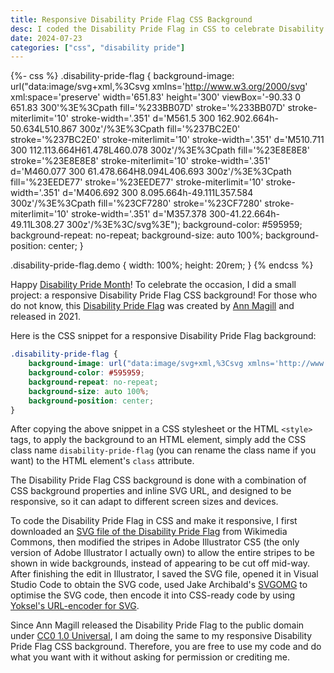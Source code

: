 ```yaml
---
title: Responsive Disability Pride Flag CSS Background
desc: I coded the Disability Pride Flag in CSS to celebrate Disability Pride Month.
date: 2024-07-23
categories: ["css", "disability pride"]
---
```


{%- css %}
.disability-pride-flag {
    background-image: url("data:image/svg+xml,%3Csvg xmlns='http://www.w3.org/2000/svg' xml:space='preserve' width='651.83' height='300' viewBox='-90.33 0 651.83 300'%3E%3Cpath fill='%233BB07D' stroke='%233BB07D' stroke-miterlimit='10' stroke-width='.351' d='M561.5 300 162.902.664h-50.634L510.867 300z'/%3E%3Cpath fill='%237BC2E0' stroke='%237BC2E0' stroke-miterlimit='10' stroke-width='.351' d='M510.711 300 112.113.664H61.478L460.078 300z'/%3E%3Cpath fill='%23E8E8E8' stroke='%23E8E8E8' stroke-miterlimit='10' stroke-width='.351' d='M460.077 300 61.478.664H8.094L406.693 300z'/%3E%3Cpath fill='%23EEDE77' stroke='%23EEDE77' stroke-miterlimit='10' stroke-width='.351' d='M406.692 300 8.095.664h-49.111L357.584 300z'/%3E%3Cpath fill='%23CF7280' stroke='%23CF7280' stroke-miterlimit='10' stroke-width='.351' d='M357.378 300-41.22.664h-49.11L308.27 300z'/%3E%3C/svg%3E");
    background-color: #595959;
    background-repeat: no-repeat;
    background-size: auto 100%;
    background-position: center;
}

.disability-pride-flag.demo {
    width: 100%;
    height: 20rem;
}
{% endcss %}

<div class="disability-pride-flag demo" role="image"></div>

Happy [Disability Pride Month](https://www.weareincludability.co.uk/resources/what-is-disability-pride-month)! To celebrate the occasion, I did a small project: a responsive Disability Pride Flag CSS background! For those who do not know, this [Disability Pride Flag](https://www.womansday.com/life/a43964487/disability-pride-flag/) was created by [Ann Magill](https://capri0mni.dreamwidth.org/837596.html) and released in 2021.

Here is the CSS snippet for a responsive Disability Pride Flag background:

```css
.disability-pride-flag {
    background-image: url("data:image/svg+xml,%3Csvg xmlns='http://www.w3.org/2000/svg' xml:space='preserve' width='651.83' height='300' viewBox='-90.33 0 651.83 300'%3E%3Cpath fill='%233BB07D' stroke='%233BB07D' stroke-miterlimit='10' stroke-width='.351' d='M561.5 300 162.902.664h-50.634L510.867 300z'/%3E%3Cpath fill='%237BC2E0' stroke='%237BC2E0' stroke-miterlimit='10' stroke-width='.351' d='M510.711 300 112.113.664H61.478L460.078 300z'/%3E%3Cpath fill='%23E8E8E8' stroke='%23E8E8E8' stroke-miterlimit='10' stroke-width='.351' d='M460.077 300 61.478.664H8.094L406.693 300z'/%3E%3Cpath fill='%23EEDE77' stroke='%23EEDE77' stroke-miterlimit='10' stroke-width='.351' d='M406.692 300 8.095.664h-49.111L357.584 300z'/%3E%3Cpath fill='%23CF7280' stroke='%23CF7280' stroke-miterlimit='10' stroke-width='.351' d='M357.378 300-41.22.664h-49.11L308.27 300z'/%3E%3C/svg%3E");
    background-color: #595959;
    background-repeat: no-repeat;
    background-size: auto 100%;
    background-position: center;
}
```

After copying the above snippet in a CSS stylesheet or the HTML `<style>` tags, to apply the background to an HTML element, simply add the CSS class name `disability-pride-flag` (you can rename the class name if you want) to the HTML element's `class` attribute.

The Disability Pride Flag CSS background is done with a combination of CSS background properties and inline SVG URL, and designed to be responsive, so it can adapt to different screen sizes and devices.

To code the Disability Pride Flag in CSS and make it responsive, I first downloaded an [SVG file of the Disability Pride Flag](https://commons.wikimedia.org/wiki/File:Visually_Safe_Disability_Pride_Flag.svg) from Wikimedia Commons, then modified the stripes in Adobe Illustrator CS5 (the only version of Adobe Illustrator I actually own) to allow the entire stripes to be shown in wide backgrounds, instead of appearing to be cut off mid-way. After finishing the edit in Illustrator, I saved the SVG file, opened it in Visual Studio Code to obtain the SVG code, used Jake Archibald's [SVGOMG](https://jakearchibald.github.io/svgomg/) to optimise the SVG code, then encode it into CSS-ready code by using [Yoksel's URL-encoder for SVG](https://yoksel.github.io/url-encoder/).

Since Ann Magill released the Disability Pride Flag to the public domain under [CC0 1.0 Universal](https://creativecommons.org/publicdomain/zero/1.0/), I am doing the same to my responsive Disability Pride Flag CSS background. Therefore, you are free to use my code and do what you want with it without asking for permission or crediting me.
